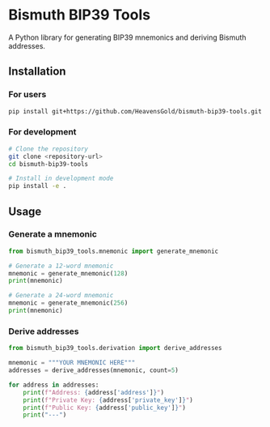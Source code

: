 # Bismuth BIP39 Tools

A Python library for generating BIP39 mnemonics and deriving Bismuth addresses.

## Installation

### For users
```bash
pip install git+https://github.com/HeavensGold/bismuth-bip39-tools.git
```

### For development
```bash
# Clone the repository
git clone <repository-url>
cd bismuth-bip39-tools

# Install in development mode
pip install -e .
```

## Usage

### Generate a mnemonic

```python
from bismuth_bip39_tools.mnemonic import generate_mnemonic

# Generate a 12-word mnemonic
mnemonic = generate_mnemonic(128)
print(mnemonic)

# Generate a 24-word mnemonic
mnemonic = generate_mnemonic(256)
print(mnemonic)
```

### Derive addresses

```python
from bismuth_bip39_tools.derivation import derive_addresses

mnemonic = """YOUR MNEMONIC HERE"""
addresses = derive_addresses(mnemonic, count=5)

for address in addresses:
    print(f"Address: {address['address']}")
    print(f"Private Key: {address['private_key']}")
    print(f"Public Key: {address['public_key']}")
    print("---")
```
